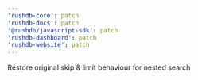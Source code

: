 ```yaml
---
'rushdb-core': patch
'rushdb-docs': patch
'@rushdb/javascript-sdk': patch
'rushdb-dashboard': patch
'rushdb-website': patch
---
```


Restore original skip & limit behaviour for nested search
